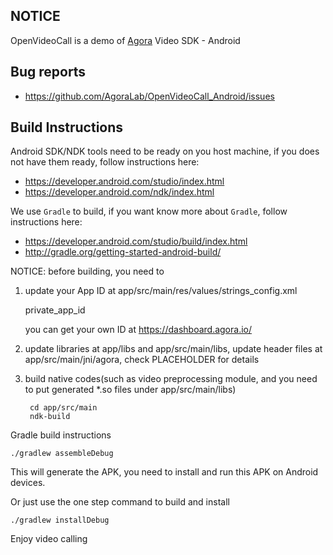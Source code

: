 ## NOTICE

OpenVideoCall is a demo of [Agora](http://www.agora.io) Video SDK - Android


## Bug reports

* https://github.com/AgoraLab/OpenVideoCall_Android/issues


## Build Instructions

Android SDK/NDK tools need to be ready on you host machine, if you does not have them ready, follow instructions here:

* https://developer.android.com/studio/index.html
* https://developer.android.com/ndk/index.html


We use `Gradle` to build, if you want know more about `Gradle`, follow instructions here:

* https://developer.android.com/studio/build/index.html
* http://gradle.org/getting-started-android-build/



NOTICE: before building, you need to


1. update your App ID at app/src/main/res/values/strings_config.xml

	private_app_id

	you can get your own ID at https://dashboard.agora.io/


2. update libraries at app/libs and app/src/main/libs, update header files at app/src/main/jni/agora, check PLACEHOLDER for details


3. build native codes(such as video preprocessing module, and you need to put generated *.so files under app/src/main/libs)

		cd app/src/main
		ndk-build

Gradle build instructions

	./gradlew assembleDebug
This will generate the APK, you need to install and run this APK on Android devices.

Or just use the one step command to build and install 

	./gradlew installDebug


Enjoy video calling
